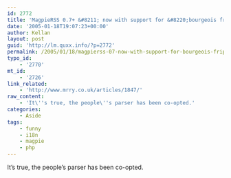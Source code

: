 ```yaml
---
id: 2772
title: 'MagpieRSS 0.7+ &#8211; now with support for &#8220;bourgeois fripperies&#8221;'
date: '2005-01-18T19:07:23+00:00'
author: Kellan
layout: post
guid: 'http://lm.quxx.info/?p=2772'
permalink: /2005/01/18/magpierss-07-now-with-support-for-bourgeois-fripperies/
typo_id:
    - '2770'
mt_id:
    - '2726'
link_related:
    - 'http://www.mrry.co.uk/articles/1847/'
raw_content:
    - 'It\''s true, the people\''s parser has been co-opted.'
categories:
    - Aside
tags:
    - funny
    - i18n
    - magpie
    - php
---
```


It’s true, the people’s parser has been co-opted.